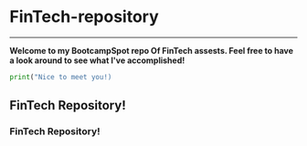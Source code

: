 # FinTech-repository

---

**Welcome to my BootcampSpot repo Of FinTech assests.
Feel free to have a look around to see what
I've accomplished!**
 
 ```python
 print("Nice to meet you!)
 ```
 
## FinTech Repository!

### FinTech Repository!
